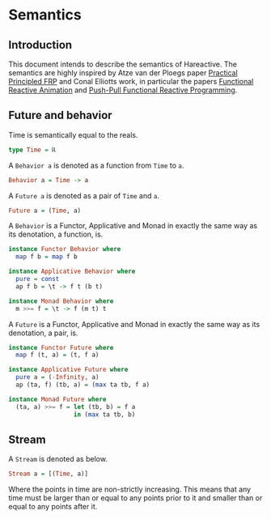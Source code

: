 # Semantics

## Introduction

This document intends to describe the semantics of Hareactive. The
semantics are highly inspired by Atze van der Ploegs paper [Practical
Principled FRP](http://www.cse.chalmers.se/~atze/papers/prprfrp.pdf)
and Conal Elliotts work, in particular the papers [Functional Reactive
Animation](http://conal.net/papers/icfp97/) and [Push-Pull Functional
Reactive Programming](http://conal.net/papers/push-pull-frp/).

## Future and behavior

Time is semantically equal to the reals.

```haskell
type Time = ℝ
```

A `Behavior a` is denoted as a function from `Time` to `a`.

```haskell
Behavior a = Time -> a
```

A `Future a` is denoted as a pair of `Time` and `a`.

```haskell
Future a = (Time, a)
```

A `Behavior` is a Functor, Applicative and Monad in exactly the same
way as its denotation, a function, is.

```haskell
instance Functor Behavior where
  map f b = map f b

instance Applicative Behavior where
  pure = const
  ap f b = \t -> f t (b t)

instance Monad Behavior where
  m >>= f = \t -> f (m t) t
```

A `Future` is a Functor, Applicative and Monad in exactly the same
way as its denotation, a pair, is.

```haskell
instance Functor Future where
  map f (t, a) = (t, f a)

instance Applicative Future where
  pure a = (-Infinity, a)
  ap (ta, f) (tb, a) = (max ta tb, f a)

instance Monad Future where
  (ta, a) >>= f = let (tb, b) = f a
                  in (max ta tb, b)
```

## Stream

A `Stream` is denoted as below.

```haskell
Stream a = [(Time, a)]
```

Where the points in time are non-strictly increasing. This means that
any time must be larger than or equal to any points prior to it and
smaller than or equal to any points after it.
